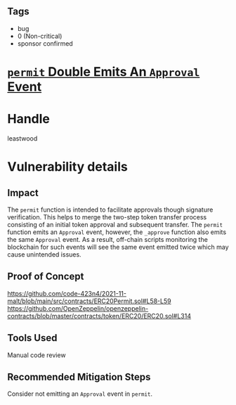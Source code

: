 ## Tags

- bug
- 0 (Non-critical)
- sponsor confirmed

# [`permit` Double Emits An `Approval` Event](https://github.com/code-423n4/2021-11-malt-findings/issues/230) 

# Handle

leastwood


# Vulnerability details

## Impact

The `permit` function is intended to facilitate approvals though signature verification. This helps to merge the two-step token transfer process consisting of an initial token approval and subsequent transfer. The `permit` function emits an `Approval` event, however, the `_approve` function also emits the same `Approval` event. As a result, off-chain scripts monitoring the blockchain for such events will see the same event emitted twice which may cause unintended issues.

## Proof of Concept

https://github.com/code-423n4/2021-11-malt/blob/main/src/contracts/ERC20Permit.sol#L58-L59
https://github.com/OpenZeppelin/openzeppelin-contracts/blob/master/contracts/token/ERC20/ERC20.sol#L314

## Tools Used

Manual code review

## Recommended Mitigation Steps

Consider not emitting an `Approval` event in `permit`.

